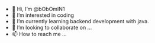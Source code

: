 - 👋 Hi, I’m @bObOmIN1
- 👀 I’m interested in coding
- 🌱 I’m currently learning backend development with java.
- 💞️ I’m looking to collaborate on ...
- 📫 How to reach me ...

<!---
bObOmIN1/bObOmIN1 is a ✨ special ✨ repository because its `README.md` (this file) appears on your GitHub profile.
You can click the Preview link to take a look at your changes.
--->
